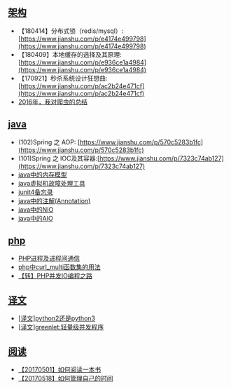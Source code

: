 ## [架构](./comprehensive)

- 【180414】分布式锁（redis/mysql）:[https://www.jianshu.com/p/e4174e499798](https://www.jianshu.com/p/e4174e499798)
- 【180409】本地缓存的选择及其原理:[https://www.jianshu.com/p/e936ce1a4984](https://www.jianshu.com/p/e936ce1a4984)
- 【170921】秒杀系统设计狂想曲:[https://www.jianshu.com/p/ac2b24e471cf](https://www.jianshu.com/p/ac2b24e471cf)
- [2016年，我对爬虫的总结](./comprehensive/2016年，我对爬虫的总结.md)

## [java](./java)

- (102)Spring 之 AOP: [https://www.jianshu.com/p/570c5283b1fc](https://www.jianshu.com/p/570c5283b1fc)
- (101)Spring 之 IOC及其容器:[https://www.jianshu.com/p/7323c74ab127](https://www.jianshu.com/p/7323c74ab127)
- [java中的内存模型](./java/java中的内存模型.md)
- [java虚拟机故障处理工具](./java/java虚拟机故障处理工具.md)
- [junit4备忘录](./java/junit4备忘录.md)
- [java中的注解(Annotation)](./java/java中的注解(Annotation).md)
- [java中的NIO](./java/java中的NIO.md)
- [java中的AIO](./java/java中的AIO.md)

## [php](./php)

- [PHP进程及进程间通信](./php/PHP进程及进程间通信.md)
- [php中curl_multi函数集的用法](./php/php中curl_multi函数集的用法.md)
- [【转】PHP并发IO编程之路](./php/【转】PHP并发IO编程之路.md)

## [译文](./translate)

- [[译文]python2还是python3](./translate/[译文]python2还是python3.md)
- [[译文]greenlet:轻量级并发程序](./translate/[译文]greenlet:轻量级并发程序.md)

## [阅读](./read)

- [【20170501】如何阅读一本书](./read/【20170501】如何阅读一本书.md)
- [【20170518】如何管理自己的时间](./read/【20170518】如何管理自己的时间.md)
